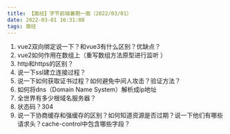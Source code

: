 ```yaml
---
title: 【面经】字节前端暑期一面（2022/03/01）
date: 2022-03-01 16:31:08
tags: 面经
---
```

1. vue2双向绑定说一下？和vue3有什么区别？优缺点？
2. vue2如何作用在数组上（重写数组方法原型进行监听 ）
3. http和https的区别？
4. 说一下ssl建立连接过程？
5. 说一下如何获取证书过程？如何避免中间人攻击？验证方法？
6. 如何将dns（Domain Name System）解析成ip地址
7. 全世界有多少根域名服务器？
8. 状态码？304
9. 说一下协商缓存和强缓存的区别？如何知道资源是否过期？说一下他们有哪些请求头？cache-control中包含哪些字段？
